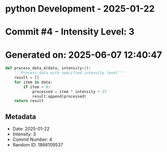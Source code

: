 ﻿# python Development - 2025-01-22
# Commit #4 - Intensity Level: 3
# Generated on: 2025-06-07 12:40:47
```python
def process_data_4(data, intensity=3):
    '''Process data with specified intensity level'''
    result = []
    for item in data:
        if item > 0:
            processed = item * intensity + 27
            result.append(processed)
    return result
```
## Metadata
- Date: 2025-01-22
- Intensity: 3
- Commit Number: 4
- Random ID: 1866109537

